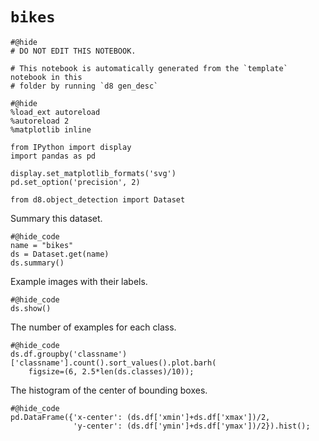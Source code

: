 # `bikes`

```{.python .input}
#@hide
# DO NOT EDIT THIS NOTEBOOK.

# This notebook is automatically generated from the `template` notebook in this
# folder by running `d8 gen_desc`
```



```{.python .input}
#@hide
%load_ext autoreload
%autoreload 2
%matplotlib inline

from IPython import display
import pandas as pd

display.set_matplotlib_formats('svg')
pd.set_option('precision', 2)

from d8.object_detection import Dataset
```

Summary this dataset.

```{.python .input}
#@hide_code
name = "bikes"
ds = Dataset.get(name)
ds.summary()
```

Example images with their labels.

```{.python .input}
#@hide_code
ds.show()
```

The number of examples for each class.

```{.python .input}
#@hide_code
ds.df.groupby('classname')['classname'].count().sort_values().plot.barh(
    figsize=(6, 2.5*len(ds.classes)/10));
```

The histogram of the center of bounding boxes.

```{.python .input}
#@hide_code
pd.DataFrame({'x-center': (ds.df['xmin']+ds.df['xmax'])/2,
              'y-center': (ds.df['ymin']+ds.df['ymax'])/2}).hist();
```
